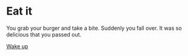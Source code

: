 # Eat it

You grab your burger and take a bite. Suddenly you fall over. It was so delicious that you passed out.

[Wake up](../notification.md)
